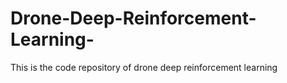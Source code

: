 # Drone-Deep-Reinforcement-Learning-
This is the code repository of drone deep reinforcement learning
